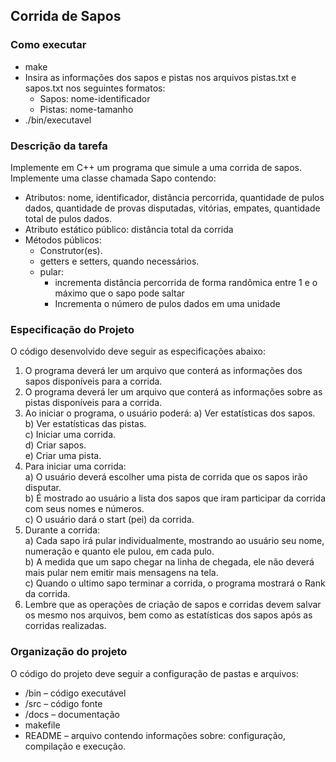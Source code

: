 ## Corrida de Sapos

### Como executar
  * make
  * Insira as informações dos sapos e pistas nos arquivos pistas.txt e sapos.txt nos seguintes formatos: 
    * Sapos: nome-identificador  
    * Pistas: nome-tamanho
  * ./bin/executavel
  
### Descrição da tarefa
Implemente em C++ um programa que simule a uma corrida de sapos. Implemente
uma classe chamada Sapo contendo: 
  * Atributos: nome, identificador, distância percorrida, quantidade de pulos dados,
  quantidade de provas disputadas, vitórias, empates, quantidade total de pulos dados.
  * Atributo estático público: distância total da corrida
  * Métodos públicos:
    * Construtor(es).
    * getters e setters, quando necessários.
    * pular:
        * incrementa distância percorrida de forma randômica entre 1 e o máximo
          que o sapo pode saltar
        * Incrementa o número de pulos dados em uma unidade
### Especificação do Projeto
O código desenvolvido deve seguir as especificações abaixo:
  1. O programa deverá ler um arquivo que conterá as informações dos sapos
    disponíveis para a corrida.  
  2. O programa deverá ler um arquivo que conterá as informações sobre as pistas
    disponíveis para a corrida.  
  3. Ao iniciar o programa, o usuário poderá:
    a) Ver estatísticas dos sapos.  
    b) Ver estatísticas das pistas.  
    c) Iniciar uma corrida.  
    d) Criar sapos.  
    e) Criar uma pista.  
  4. Para iniciar uma corrida:  
    a) O usuário deverá escolher uma pista de corrida que os sapos irão disputar.  
    b) É mostrado ao usuário a lista dos sapos que iram participar da corrida com
    seus nomes e números.  
    c) O usuário dará o start (pei) da corrida.  
  5. Durante a corrida:  
    a) Cada sapo irá pular individualmente, mostrando ao usuário seu nome,
    numeração e quanto ele pulou, em cada pulo.  
    b) A medida que um sapo chegar na linha de chegada, ele não deverá mais
    pular nem emitir mais mensagens na tela.  
    c) Quando o ultimo sapo terminar a corrida, o programa mostrará o Rank da
       corrida.  
  6. Lembre que as operações de criação de sapos e corridas devem salvar os
    mesmo nos arquivos, bem como as estatísticas dos sapos após as corridas
    realizadas. 

### Organização do projeto
O código do projeto deve seguir a configuração de pastas e arquivos:  
  * /bin – código executável  
  * /src – código fonte  
  * /docs – documentação  
  * makefile  
  * README – arquivo contendo informações sobre: configuração, compilação e
    execução.  
